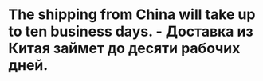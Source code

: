 # The shipping from China will take up to ten business days. - Доставка из Китая займет до десяти рабочих дней.
